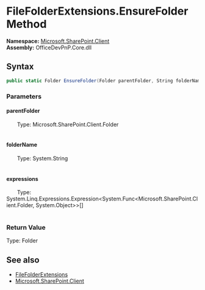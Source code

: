# FileFolderExtensions.EnsureFolder Method  
  

**Namespace:** [Microsoft.SharePoint.Client](Microsoft.SharePoint.Client.md)  
**Assembly:** OfficeDevPnP.Core.dll  
## Syntax
```C#
public static Folder EnsureFolder(Folder parentFolder, String folderName, Expression<Func<Folder, Object>>[] expressions)
```
### Parameters
#### parentFolder  
&emsp;&emsp;Type: Microsoft.SharePoint.Client.Folder  
&emsp;&emsp;  

  

#### folderName  
&emsp;&emsp;Type: System.String  
&emsp;&emsp;  

  

#### expressions  
&emsp;&emsp;Type: System.Linq.Expressions.Expression&lt;System.Func&lt;Microsoft.SharePoint.Client.Folder, System.Object&gt;&gt;[]  
&emsp;&emsp;  

  

### Return Value
Type: Folder  

## See also
- [FileFolderExtensions](Microsoft.SharePoint.Client.FileFolderExtensions.md) 
- [Microsoft.SharePoint.Client](Microsoft.SharePoint.Client.md) 
